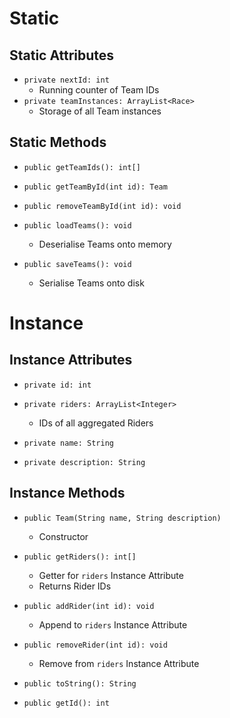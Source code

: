 # Static
## Static Attributes
- `private nextId: int`
	- Running counter of Team IDs
- `private teamInstances: ArrayList<Race>`
	- Storage of all Team instances
## Static Methods
- `public getTeamIds(): int[]`

- `public getTeamById(int id): Team`
- `public removeTeamById(int id): void`

- `public loadTeams(): void`
	- Deserialise Teams onto memory
- `public saveTeams(): void`
	- Serialise Teams onto disk
# Instance
## Instance Attributes
- `private id: int`
- `private riders: ArrayList<Integer>`
	- IDs of all aggregated Riders

- `private name: String`
- `private description: String`
## Instance Methods
- `public Team(String name, String description)`
	- Constructor

- `public getRiders(): int[]`
	- Getter for `riders` Instance Attribute
	- Returns Rider IDs
- `public addRider(int id): void`
	- Append to `riders` Instance Attribute
- `public removeRider(int id): void`
	- Remove from `riders` Instance Attribute

- `public toString(): String`
- `public getId(): int`